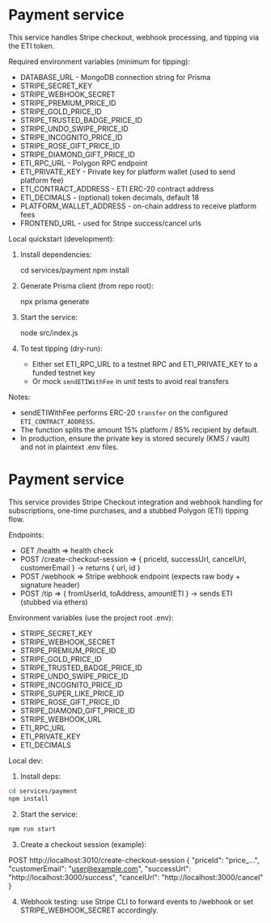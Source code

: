 Payment service
================

This service handles Stripe checkout, webhook processing, and tipping via the ETI token.

Required environment variables (minimum for tipping):

- DATABASE_URL - MongoDB connection string for Prisma
- STRIPE_SECRET_KEY
- STRIPE_WEBHOOK_SECRET
- STRIPE_PREMIUM_PRICE_ID
- STRIPE_GOLD_PRICE_ID
- STRIPE_TRUSTED_BADGE_PRICE_ID
- STRIPE_UNDO_SWIPE_PRICE_ID
- STRIPE_INCOGNITO_PRICE_ID
- STRIPE_ROSE_GIFT_PRICE_ID
- STRIPE_DIAMOND_GIFT_PRICE_ID
- ETI_RPC_URL - Polygon RPC endpoint
- ETI_PRIVATE_KEY - Private key for platform wallet (used to send platform fee)
- ETI_CONTRACT_ADDRESS - ETI ERC-20 contract address
- ETI_DECIMALS - (optional) token decimals, default 18
- PLATFORM_WALLET_ADDRESS - on-chain address to receive platform fees
- FRONTEND_URL - used for Stripe success/cancel urls

Local quickstart (development):

1. Install dependencies:

   cd services/payment
   npm install

2. Generate Prisma client (from repo root):

   npx prisma generate

3. Start the service:

   node src/index.js

4. To test tipping (dry-run):
   - Either set ETI_RPC_URL to a testnet RPC and ETI_PRIVATE_KEY to a funded testnet key
   - Or mock `sendETIWithFee` in unit tests to avoid real transfers

Notes:
- sendETIWithFee performs ERC-20 `transfer` on the configured `ETI_CONTRACT_ADDRESS`.
- The function splits the amount 15% platform / 85% recipient by default.
- In production, ensure the private key is stored securely (KMS / vault) and not in plaintext .env files.

# Payment service

This service provides Stripe Checkout integration and webhook handling for subscriptions, one-time purchases, and a stubbed Polygon (ETI) tipping flow.

Endpoints:

- GET /health => health check
- POST /create-checkout-session => { priceId, successUrl, cancelUrl, customerEmail } -> returns { url, id }
- POST /webhook => Stripe webhook endpoint (expects raw body + signature header)
- POST /tip => { fromUserId, toAddress, amountETI } -> sends ETI (stubbed via ethers)

Environment variables (use the project root .env):

- STRIPE_SECRET_KEY
- STRIPE_WEBHOOK_SECRET
- STRIPE_PREMIUM_PRICE_ID
- STRIPE_GOLD_PRICE_ID
- STRIPE_TRUSTED_BADGE_PRICE_ID
- STRIPE_UNDO_SWIPE_PRICE_ID
- STRIPE_INCOGNITO_PRICE_ID
- STRIPE_SUPER_LIKE_PRICE_ID
- STRIPE_ROSE_GIFT_PRICE_ID
- STRIPE_DIAMOND_GIFT_PRICE_ID
- STRIPE_WEBHOOK_URL
- ETI_RPC_URL
- ETI_PRIVATE_KEY
- ETI_DECIMALS

Local dev:

1. Install deps:

```bash
cd services/payment
npm install
```

2. Start the service:

```bash
npm run start
```

3. Create a checkout session (example):

POST http://localhost:3010/create-checkout-session
{
	"priceId": "price_...",
	"customerEmail": "user@example.com",
	"successUrl": "http://localhost:3000/success",
	"cancelUrl": "http://localhost:3000/cancel"
}

4. Webhook testing: use Stripe CLI to forward events to /webhook or set STRIPE_WEBHOOK_SECRET accordingly.
